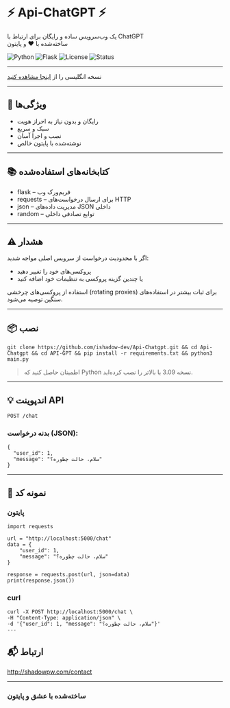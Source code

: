 # ⚡️ Api-ChatGPT ⚡️  
یک وب‌سرویس ساده و رایگان برای ارتباط با ChatGPT  
ساخته‌شده با ❤️ و پایتون

![Python](https://img.shields.io/badge/Python-3.10+-blue?logo=python)
![Flask](https://img.shields.io/badge/Flask-Web_Framework-lightgrey?logo=flask)
![License](https://img.shields.io/badge/Free-Yes-brightgreen?style=flat-square)
![Status](https://img.shields.io/badge/Status-Active-blue)

---

نسخه انگلیسی را از [اینجا مشاهده کنید](README.md)

---

## 🚀 ویژگی‌ها

- رایگان و بدون نیاز به احراز هویت  
- سبک و سریع  
- نصب و اجرا آسان  
- نوشته‌شده با پایتون خالص

---

## 📚 کتابخانه‌های استفاده‌شده

- flask – فریم‌ورک وب  
- requests – برای ارسال درخواست‌های HTTP  
- json – مدیریت داده‌های JSON داخلی  
- random – توابع تصادفی داخلی

---

## ⚠️ هشدار

اگر با محدودیت درخواست از سرویس اصلی مواجه شدید:

- پروکسی‌های خود را تغییر دهید  
- یا چندین گزینه پروکسی به تنظیمات خود اضافه کنید

استفاده از پروکسی‌های چرخشی (rotating proxies) برای ثبات بیشتر در استفاده‌های سنگین توصیه می‌شود.

---

## 📦 نصب
```
git clone https://github.com/ishadow-dev/Api-Chatgpt.git && cd Api-Chatgpt && cd API-GPT && pip install -r requirements.txt && python3 main.py
```
> اطمینان حاصل کنید که Python نسخه 3.09 یا بالاتر را نصب کرده‌اید.

---

## 💡 اندپوینت API
```
POST /chat
```
### بدنه درخواست (JSON):
```
{
  "user_id": 1,
  "message": "سلام، حالت چطوره؟"
}
```
---

## 🧪 نمونه کد

### پایتون
```
import requests

url = "http://localhost:5000/chat"
data = {
    "user_id": 1,
    "message": "سلام، حالت چطوره؟"
}

response = requests.post(url, json=data)
print(response.json())
```

### curl
```
curl -X POST http://localhost:5000/chat \
-H "Content-Type: application/json" \
-d '{"user_id": 1, "message": "سلام، حالت چطوره؟"}'
---
```
## 📬 ارتباط
http://shadowpw.com/contact


---

### ساخته‌شده با عشق و پایتون
